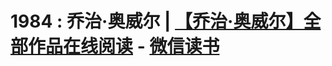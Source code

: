 # 1984 : 乔治·奥威尔 | <a href="https://weread.qq.com/web/search/books?author=%E4%B9%94%E6%B2%BB%C2%B7%E5%A5%A5%E5%A8%81%E5%B0%94&ii=4be320905b94534becfd24b">【乔治·奥威尔】全部作品在线阅读</a> - <a href="https://weread.qq.com/">微信读书</a>
